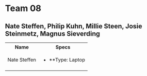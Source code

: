 # Team 08
## Nate Steffen, Philip Kuhn, Millie Steen, Josie Steinmetz, Magnus Sieverding

<table>
  <tbody>
    <tr>
      <th align="center">Name</th>
      <th align="center">Specs</th>
     </tr>
     <tr>
      <td>Nate Steffen</td>
      <td>
        <ul>
          <li>**Type: Laptop</li>
        </ul>
      </td>
     </tr>
     <tr>
      <td></td>
      <td></td>
   </tbody>
</table>



